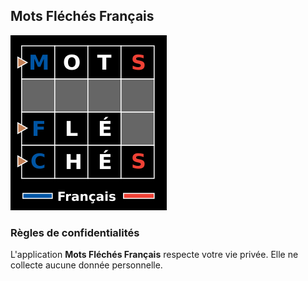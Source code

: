 ## Mots Fléchés Français

![Logo Application](images/logo_splash_path_letters.png?raw=true "Title")

### Règles de confidentialités

L'application **Mots Fléchés Français** respecte votre vie privée. Elle ne collecte aucune donnée personnelle.

